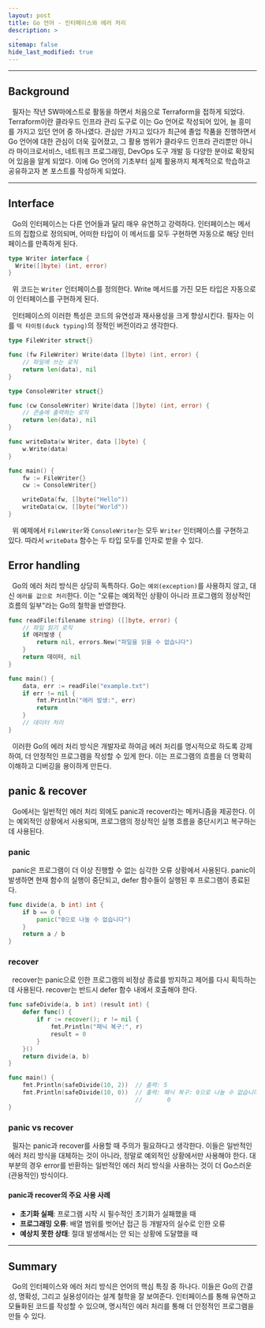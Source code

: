 ```yaml
---
layout: post
title: Go 언어 - 인터페이스와 에러 처리
description: >
  .
sitemap: false
hide_last_modified: true
---
```


---

## Background

&nbsp; 필자는 작년 SW마에스트로 활동을 하면서 처음으로 Terraform을 접하게 되었다. Terraform이란 클라우드 인프라 관리 도구로 이는 Go 언어로 작성되어 있어, 늘 흥미를 가지고 있던 언어 중 하나였다. 관심만 가지고 있다가 최근에 졸업 작품을 진행하면서 Go 언어에 대한 관심이 더욱 깊어졌고, 그 활용 범위가 클라우드 인프라 관리뿐만 아니라 마이크로서비스, 네트워크 프로그래밍, DevOps 도구 개발 등 다양한 분야로 확장되어 있음을 알게 되었다. 이에 Go 언어의 기초부터 실제 활용까지 체계적으로 학습하고 공유하고자 본 포스트를 작성하게 되었다.

---

## Interface

&nbsp; Go의 인터페이스는 다른 언어들과 달리 매우 유연하고 강력하다. 인터페이스는 메서드의 집합으로 정의되며, 어떠한 타입이 이 메서드를 모두 구현하면 자동으로 해당 인터페이스를 만족하게 된다.

```go
type Writer interface {
  Write([]byte) (int, error)
}
```

&nbsp; 위 코드는 `Writer` 인터페이스를 정의한다. Write 메서드를 가진 모든 타입은 자동으로 이 인터페이스를 구현하게 된다.<br>

&nbsp; 인터페이스의 이러한 특성은 코드의 유연성과 재사용성을 크게 향상시킨다. 필자는 이를 `덕 타이핑(duck typing)`의 정적인 버전이라고 생각한다.

```go
type FileWriter struct{}

func (fw FileWriter) Write(data []byte) (int, error) {
    // 파일에 쓰는 로직
    return len(data), nil
}

type ConsoleWriter struct{}

func (cw ConsoleWriter) Write(data []byte) (int, error) {
    // 콘솔에 출력하는 로직
    return len(data), nil
}

func writeData(w Writer, data []byte) {
    w.Write(data)
}

func main() {
    fw := FileWriter{}
    cw := ConsoleWriter{}

    writeData(fw, []byte("Hello"))
    writeData(cw, []byte("World"))
}
```

&nbsp; 위 예제에서 `FileWriter`와 `ConsoleWriter`는 모두 `Writer` 인터페이스를 구현하고 있다. 따라서 `writeData` 함수는 두 타입 모두를 인자로 받을 수 있다.

## Error handling

&nbsp; Go의 에러 처리 방식은 상당히 독특하다. Go는 `예외(exception)`를 사용하지 않고, 대신 `에러를 값으로 처리`한다. 이는 "오류는 예외적인 상황이 아니라 프로그램의 정상적인 흐름의 일부"라는 Go의 철학을 반영한다.

```go
func readFile(filename string) ([]byte, error) {
    // 파일 읽기 로직
    if 에러발생 {
        return nil, errors.New("파일을 읽을 수 없습니다")
    }
    return 데이터, nil
}

func main() {
    data, err := readFile("example.txt")
    if err != nil {
        fmt.Println("에러 발생:", err)
        return
    }
    // 데이터 처리
}
```

&nbsp; 이러한 Go의 에러 처리 방식은 개발자로 하여금 에러 처리를 명시적으로 하도록 강제하여, 더 안정적인 프로그램을 작성할 수 있게 한다. 이는 프로그램의 흐름을 더 명확히 이해하고 디버깅을 용이하게 만든다.

## panic & recover

&nbsp; Go에서는 일반적인 에러 처리 외에도 panic과 recover라는 메커니즘을 제공한다. 이는 예외적인 상황에서 사용되며, 프로그램의 정상적인 실행 흐름을 중단시키고 복구하는 데 사용된다.

### panic

&nbsp; panic은 프로그램이 더 이상 진행할 수 없는 심각한 오류 상황에서 사용된다. panic이 발생하면 현재 함수의 실행이 중단되고, defer 함수들이 실행된 후 프로그램이 종료된다.

```go
func divide(a, b int) int {
    if b == 0 {
        panic("0으로 나눌 수 없습니다")
    }
    return a / b
}
```

### recover

&nbsp; recover는 panic으로 인한 프로그램의 비정상 종료를 방지하고 제어를 다시 획득하는 데 사용된다. recover는 반드시 defer 함수 내에서 호출해야 한다.

```go
func safeDivide(a, b int) (result int) {
    defer func() {
        if r := recover(); r != nil {
            fmt.Println("패닉 복구:", r)
            result = 0
        }
    }()
    return divide(a, b)
}

func main() {
    fmt.Println(safeDivide(10, 2))  // 출력: 5
    fmt.Println(safeDivide(10, 0))  // 출력: 패닉 복구: 0으로 나눌 수 없습니다
                                    //       0
}
```

### panic vs recover

&nbsp; 필자는 panic과 recover를 사용할 때 주의가 필요하다고 생각한다. 이들은 일반적인 에러 처리 방식을 대체하는 것이 아니라, 정말로 예외적인 상황에서만 사용해야 한다. 대부분의 경우 error를 반환하는 일반적인 에러 처리 방식을 사용하는 것이 더 Go스러운(관용적인) 방식이다.

#### panic과 recover의 주요 사용 사례

- **초기화 실패**: 프로그램 시작 시 필수적인 초기화가 실패했을 때
- **프로그래밍 오류**: 배열 범위를 벗어난 접근 등 개발자의 실수로 인한 오류
- **예상치 못한 상태**: 절대 발생해서는 안 되는 상황에 도달했을 때

---

## Summary

&nbsp; Go의 인터페이스와 에러 처리 방식은 언어의 핵심 특징 중 하나다. 이들은 Go의 간결성, 명확성, 그리고 실용성이라는 설계 철학을 잘 보여준다. 인터페이스를 통해 유연하고 모듈화된 코드를 작성할 수 있으며, 명시적인 에러 처리를 통해 더 안정적인 프로그램을 만들 수 있다.
